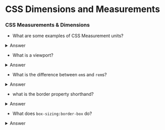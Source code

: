 # CSS Dimensions and Measurements 

### CSS Measurements & Dimensions

* What are some examples of CSS Measurement units?
<details>
  <summary>Answer</summary>

	Some measurement units include pixels, percentages, viewport height, viewport width, ems and rems.
</details>

* What is a viewport? 

<details>
  <summary>Answer</summary>

	The viewport is the current size of the viewable content area of your browser. The viewport does not include the address or bookmarks bar but does include the space under the scrollbar - it is the entire area that the HTML renders within.
</details>

* What is the difference between `em`s and `rem`s?
<details>
  <summary>Answer</summary>

	Elements with an `em` value look to their parent to understand their relative value. Elements with `rem` values look to the root, or `<html>` element to understand their relative size.
</details>

* what is the border property shorthand?
<details>
  <summary>Answer</summary>

	`border: <border-width> <border-style> <border-colour>;`
</details>

* What does `box-sizing:border-box` do?
<details>
  <summary>Answer</summary>

	`box-sizing: border-box` respects the height and width set on an element and will not add the padding and border to the total dimensions. 
</details>